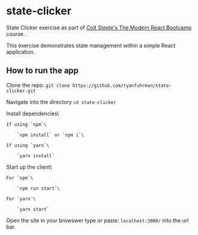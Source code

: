# state-clicker

State Clicker exercise as part of [Colt Steele's The Modern React Bootcamp](https://www.udemy.com/modern-react-bootcamp/) course.

This exercise demonstrates state management within a simple React application.

## How to run the app

Clone the repo: `git clone https://github.com/ryanfuhrman/state-clicker.git`

Navigate into the directory `cd state-clicker`

Install dependencies\

    If using `npm`\
    
        `npm install` or `npm i`\
        
    If using `yarn`\
    
        `yarn install`


Start up the client\

    For `npm`\
    
        `npm run start`\
        
    For `yarn`\
    
        `yarn start`
        

Open the site in your browswer type or paste: `localhost:3000/` into the url bar.
